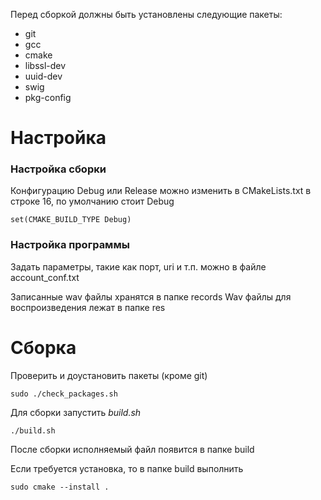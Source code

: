 Перед сборкой должны быть установлены следующие пакеты:

* git
* gcc
* cmake
* libssl-dev
* uuid-dev
* swig
* pkg-config

# Настройка
### Настройка сборки

Конфигурацию Debug или Release можно изменить в CMakeLists.txt в строке 16, по умолчанию стоит Debug
```
set(CMAKE_BUILD_TYPE Debug)
```

### Настройка программы
Задать параметры, такие как порт, uri и т.п. можно в файле account_conf.txt

Записанные wav файлы хранятся в папке records
Wav файлы для воспроизведения лежат в папке res

# Сборка

Проверить и доустановить пакеты (кроме git)
```
sudo ./check_packages.sh
```

Для сборки запустить _build.sh_
```
./build.sh
```

После сборки исполняемый файл появится в папке build

Если требуется установка, то в папке build выполнить
```
sudo cmake --install .
```
